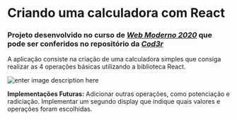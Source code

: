 # Criando uma calculadora com React

### Projeto desenvolvido no curso de [*Web Moderno 2020*](https://www.cod3r.com.br/courses/web-moderno) que pode ser conferidos no repositório da [*Cod3r*](https://github.com/cod3rcursos)

A aplicação consiste na criação de uma calculadora simples que consiga realizar as 4 operações básicas utilizando a biblioteca React.

![enter image description here](https://i.imgur.com/SMeICIH.png)


**Implementações Futuras:**
Adicionar outras operações, como potenciação e radiciação.
Implementar um segundo display que indique quais valores e operações foram escolhidas.